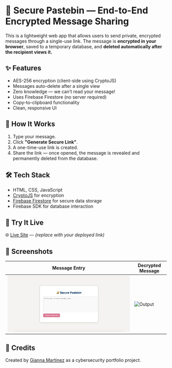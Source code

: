 # 🔐 Secure Pastebin — End-to-End Encrypted Message Sharing

This is a lightweight web app that allows users to send private, encrypted messages through a single-use link. The message is **encrypted in your browser**, saved to a temporary database, and **deleted automatically after the recipient views it.**

## ✨ Features

- AES-256 encryption (client-side using CryptoJS)
- Messages auto-delete after a single view
- Zero knowledge — we can’t read your message!
- Uses Firebase Firestore (no server required)
- Copy-to-clipboard functionality
- Clean, responsive UI

## 🚀 How It Works

1. Type your message.
2. Click **"Generate Secure Link"**.
3. A one-time-use link is created.
4. Share the link — once opened, the message is revealed and permanently deleted from the database.

## 🛠 Tech Stack

- HTML, CSS, JavaScript
- [CryptoJS](https://cryptojs.gitbook.io/docs/) for encryption
- [Firebase Firestore](https://firebase.google.com/products/firestore) for secure data storage
- Firebase SDK for database interaction

## 🧪 Try It Live

🌐 [Live Site](https://your-live-link.netlify.app) — _(replace with your deployed link)_

## 📸 Screenshots

| Message Entry | Decrypted Message |
|---------------|------------------|
| ![Generate](./screenshots/input.png) | ![Output](./screenshots/output.png) |

## 🤝 Credits

Created by [Gianna Martinez](https://github.com/giannamartinez-acct) as a cybersecurity portfolio project.

